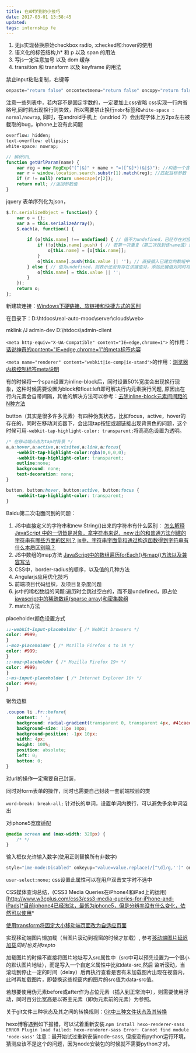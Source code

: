 ```yaml
---
title: 在AM学到的小技巧
date: 2017-03-01 13:58:45
updated: 
tags: internship fe
---
```


1. 无js实现替换原始checkbox radio, :checked和:hover的使用
2. 语义化的标签结构,h* 和 p 以及 span 的用法
3. 写js一定注意加号 以及 dom 缓存
4. transition 和 transform 以及 keyframe 的用法

禁止input粘贴复制，右键等
```js
onpaste="return false" oncontextmenu="return false" oncopy="return false" oncut="return false" 
```

注意一些列表中，若内容不是固定字数的，一定要加上css省略
css实现一行内省略号,同时若出现换行则失效，所以需要禁止换行`nobr`标签和`white-space : normal/nowrap`, 同时，在android手机上（andriod 7）会出现字体上方2px左右被截取的bug，iphone上没有此问题
```css
overflow: hidden;
text-overflow: ellipsis; 
white-space: nowrap;
```

```js
// 解析URL
function getUrlParam(name) {
    var reg = new RegExp("(^|&)" + name + "=([^&]*)(&|$)"); //构造一个含有目标参数的正则表达式对象
    var r = window.location.search.substr(1).match(reg); //匹配目标参数
    if (r != null) return unescape(r[2]);
    return null; //返回参数值
}
```

jquery 表单序列化为json，
```js
$.fn.serializeObject = function() {
    var o = {};
    var a = this.serializeArray();
    $.each(a, function() {
        
        if (o[this.name] !== undefined) { // 值不为undefined，已经存在对应的键值对了，此时为键值对为数组类型
            if (!o[this.name].push) { // 若第一次重复（第二次找到该name值）则直接转换为存储数组
                o[this.name] = [o[this.name]];
            }
            o[this.name].push(this.value || ''); // 直接插入已建立的数组中
        } else { // 值为undefined，则表示还没有存在该键值对，添加此键值对同时将false转换为空
            o[this.name] = this.value || '';
        }
    });
    return o;
};
```

新建软连接：[Windows下硬链接、软链接和快捷方式的区别](http://www.2cto.com/os/201204/129305.html)

在目录下：D:\htdocs\real-auto-mooc\server\clouds\web>

mklink /J admin-dev D:\htdocs\admin-client

`<meta http-equiv="X-UA-Compatible" content="IE=edge,chrome=1">` 的作用：[话说神奇的content="IE=edge,chrome=1"的meta标签内容](http://www.cnblogs.com/lovecode/articles/3377505.html)

`<meta name="renderer" content="webkit|ie-comp|ie-stand">`的作用：[浏览器内核控制标签meta说明](http://se.360.cn/v6/help/meta.html)

有的时候将一个span设置为inline-block后，同时设置50%宽度会出现换行现象，这种时候需要设置为block和float:left即可解决行内元素换行问题, 原因出在行内元素会自带间隔，其他的解决方法可以参考：[去除inline-block元素间间距的N种方法](http://www.zhangxinxu.com/wordpress/2012/04/inline-block-space-remove-%E5%8E%BB%E9%99%A4%E9%97%B4%E8%B7%9D/)

button（其实是很多许多元素）有四种伪类状态，比如focus，active，hover的存在的，同时在移动浏览器下，会出现tap按钮或超链接出现背景色的问题，这个时候可用`-webkit-tap-highlight-color: transparent;`将高亮色设置为透明。
```css
/* 在移动端点击为tap时背景 */
a,a:hover,a:active,a:visited,a:link,a:focus{
    -webkit-tap-highlight-color:rgba(0,0,0,0);
    -webkit-tap-highlight-color: transparent;
    outline:none;
    background: none;
    text-decoration: none;
}

button, button:hover, button:active, button:focus {
    -webkit-tap-highlight-color: transparent;
}
```

Baidu第二次电面问到的问题：
1. JS中直接定义的字符串和new String()出来的字符串有什么区别：
[怎么解释 JavaScript 中的一切皆是对象，拿字符串来说，new 出的和普通方法创建的字符串有哪些方面的区别？](https://www.zhihu.com/question/24851153)
[js中，字符串字面量和通过构造函数得到字符串有什么本质区别嘛？](https://segmentfault.com/q/1010000000642852)
2. JS中数组的map方法
[JavaScript中的数组遍历forEach()与map()方法以及兼容写法](http://www.cnblogs.com/jocyci/p/5508279.html)
3. CSS中，border-radius的顺序，以及值的几种方法
4. Angularjs应用优化技巧
5. 前端项目代码组织，及项目复杂度问题
6. js中的稀松数组的问题:遍历时会跳过空白的，而不是undefined，即占位
[javascript中的稀疏数组(sparse array)和密集数组](http://blog.csdn.net/aitangyong/article/details/40191305/)
7. match方法

placeholder颜色设置方式
```css
::-webkit-input-placeholder { /* WebKit browsers */ 
color: #999; 
} 
:-moz-placeholder { /* Mozilla Firefox 4 to 18 */ 
color: #999; 
} 
::-moz-placeholder { /* Mozilla Firefox 19+ */ 
color: #999; 
} 
:-ms-input-placeholder { /* Internet Explorer 10+ */ 
color: #999; 
} 
```

锯齿边框
```css
.coupon li .fr::before{
    content: ' ';
    background: radial-gradient(transparent 0, transparent 4px, #41caed 4px);
    background-size: 11px 10px;
    background-position: -1px 10px;
    width: 4px;
    height: 100%;
    position: absolute;
    left: 0;
    bottom: 0;
}
```

对url的操作一定需要自己封装，

同时对form表单的操作，同时也需要自己封装一套前端校验的类

`word-break: break-all;` 针对长的单词，设置单词内换行，可以避免多余单词溢出

对iphone5宽度适配
```css
@media screen and (max-width: 320px) {
    /* */
}
```

输入框仅允许输入数字(使用正则替换所有非数字)
```js 
style="ime-mode:Disabled" onkeyup="value=value.replace(/[^\d]/g,'')" onbeforepaste="clipboardData.setData('text',clipboardData.getData('text').replace(/[^\d]/g,''))"
```

`user-select:none;` css设置此属性可以在用户双击文字时不选中


CSS媒体查询总结，(CSS3 Media Queries在iPhone4和iPad上的运用)[http://www.w3cplus.com/css3/css3-media-queries-for-iPhone-and-iPads]*目前iphone4已经淘汰，最低为iphone5，但是分辨率没有什么变化，依然可以使用*

[使用transform将固定大小移动端页面改为自适应页面](https://github.com/peunzhang/pageResponse)

实现移动端图片懒加载（当图片滚动到视窗的时候才加载）, 参考[移动端图片延迟加载](http://www.cnblogs.com/trance/archive/2013/06/05/3118984.html)*同时也支持zepto*

加载图片的时候不直接将图片地址写入src属性中（src中可以预先设置为一个很小的默认图片地址），而是写入一个自定义属性中比如data-src,然后 监听滚动，当滚动到停止一定的时间（delay）后再执行查看是否有未加载图片出现在视窗内，此时再加载图片，即替换这些视窗内的图片的src值为data-src值。

若想要使用伪元素before或after作为占位元素（插入到正常流中），则需要使用浮动，同时百分比宽高是以寄主元素（即伪元素前的元素）为参照。


关于git文件三种状态及其之间的转换规则：[Git中三种文件状态及其转换](http://phplaber.iteye.com/blog/1699926)


hexo博客遇到如下报错，可以试着重新安装.`npm install hexo-renderer-sass`
`ERROR Plugin load failed: hexo-renderer-sass Error: Cannot find module 'node-sass'`
注意：最开始试过重新安装node-sass, 但报没有python运行环境，猜测应该不是这个的问题，因为node安装包的时候就不需要python才对。

